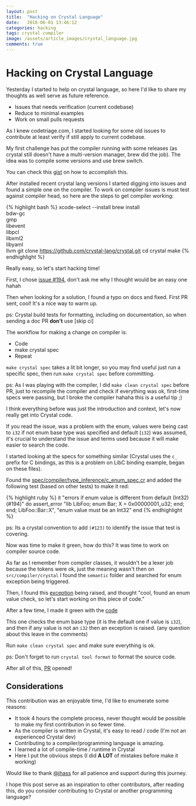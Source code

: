 ```yaml
---
layout: post
title:  "Hacking on Crystal Language"
date:   2016-06-01 13:46:12
categories: hacking
tags: crystal compiler
image: /assets/article_images/crystal_language.jpg
comments: true
---
```


# Hacking on Crystal Language

Yesterday I started to help on crystal language, so here I'd like to
share my thoughts as well serve as future reference.

* Issues that needs verification (current codebase)
* Reduce to minimal examples
* Work on small pulls requests

As I knew codetriage.com, I started looking for some old issues to
contribute at least verify if still apply to current codebase.

My first challenge has put the compiler running with some releases (as
crystal still doesn't have a multi-version manager, brew did the job).
The idea was to compile some versions and use brew switch.

You can check this
[gist](https://gist.github.com/fernandes/52dce07fd0b8b902dcfb582c21c56d57)
on how to accomplish this.

After installed recent crystal lang versions I started digging into
issues and found a simple one on the compiler. To work on compiler
issues is must test against compiler head, so here are the steps to get
compiler working:

{% highlight bash %}
xcode-select --install
brew install \
  bdw-gc \
  gmp \
  libevent \
  libpcl \
  libxml2 \
  libyaml \
  llvm
git clone https://github.com/crystal-lang/crystal.git
cd crystal
make
{% endhighlight %}

Really easy, so let's start hacking time!

First, I chose [issue #194](https://github.com/crystal-lang/crystal/issues/194), don't ask
me why I thought would be an easy one hahah

Then when looking for a solution, I found a typo on docs and fixed. First PR sent, cool! It's a nice way to warm up.

ps: Crystal build tests for formatting, including on documentation, so
when sending a doc PR __don't__ use [skip ci]

The workflow for making a change on compiler is:

* Code
* make crystal spec
* Repeat

`make crystal spec` takes a lit bit longer, so you may find useful just
run a specific spec, then run `make crystal spec` before committing.

ps: As I was playing with the compiler, I did `make clean crystal spec`
before PR, just to recompile the compiler and check if everything was
ok, first-time specs were passing, but I broke the compiler hahaha this
is a useful tip ;)

I think everything before was just the introduction and context, let's
now really get into Crystal code.

If you read the issue, was a problem with the enum, values were being
cast to `i32` if not enum base type was specified and default (`i32`)
was assumed, it's crucial to understand the issue and terms
used because it will make easier to search the code.

I started looking at the specs for something similar (Crystal uses the `c_`
prefix for C bindings, as this is a problem on LibC binding example,
began on these files).

Found the
[spec/compiler/type_inference/c_enum_spec.cr](https://github.com/fernandes/crystal/blob/2f6d9e459601b3153c377964bf86dc63160c1bc3/spec/compiler/type_inference/c_enum_spec.cr)
and added the following test (based on other tests) to make it red:

{% highlight ruby %}
it "errors if enum value is different from default (Int32) (#194)" do
  assert_error "lib LibFoo; enum Bar; X = 0x00000001_u32; end; end;
LibFoo::Bar::X",
    "enum value must be an Int32"
end
{% endhighlight %}

ps: Its a crystal convention to add `(#123)` to identify the issue that
test is covering.

Now was time to make it green, how do this? It was time to work on
compiler source code.

As far as I remember from compiler classes, it wouldn't be a lexer job
because the tokens were ok, just the meaning wasn't then on
`src/compiler/crystal` I found the `semantic` folder and searched for
enum exception being triggered.

Then, I found this
[exception](https://github.com/fernandes/crystal/blob/2f6d9e459601b3153c377964bf86dc63160c1bc3/src/compiler/crystal/semantic/top_level_visitor.cr#L580)
being raised, and thought "cool, found an enum value check, so let's
start working on this piece of code."

After a few time, I made it green with the
[code](https://github.com/crystal-lang/crystal/pull/2703/files#diff-6a2ecb55e60454c135921c7303eeaa99R567)

This one checks the enum base type (it is the default one if value is `i32`), and
then if any value is not an `i32` then an exception is raised. (any
question about this leave in the comments)

Run `make clean crystal spec` and make sure everything is ok.

ps: Don't forget to run `crystal tool format` to format the source code.

After all of this,
[PR](https://github.com/crystal-lang/crystal/pull/2703) opened!

## Considerations

This contribution was an enjoyable time, I'd like to enumerate some reasons:

* It took 4 hours the complete process, never thought would be possible
  to make my first contribution in so fewer time.
* As the compiler is written in Crystal, it's easy to read / code
  (I'm not an experienced Crystal dev)
* Contributing to a compiler/programming language is amazing.
* I learned a lot of compile-time / runtime in Crystal
* Here I put the obvious steps (I did __A LOT__ of mistakes before
  make it working)

Would like to thank [@jhass](https://github.com/jhass) for all patience
and support during this journey.

I hope this post serve as an inspiration to other contributors, after
reading this, do you consider contributing to Crystal or another
programming language?
